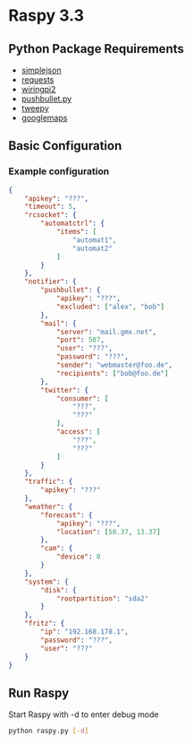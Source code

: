 # Raspy 3.3

## Python Package Requirements

* [simplejson](https://pypi.python.org/pypi/simplejson)
* [requests](https://github.com/kennethreitz/requests)
* [wiringpi2](https://github.com/Gadgetoid/Wiringpi2-Python)
* [pushbullet.py](https://github.com/randomchars/pushbullet.py)
* [tweepy](https://github.com/tweepy/tweepy)
* [googlemaps](https://github.com/googlemaps/google-maps-services-python)

## Basic Configuration

### Example configuration

```json
{
    "apikey": "???",
    "timeout": 5,
    "rcsocket": {
        "automatctrl": {
            "items": [
                "automat1",
                "automat2"
            ]
        }
    },
    "notifier": {
        "pushbullet": {
            "apikey": "???",
            "excluded": ["alex", "bob"]
        },
        "mail": {
            "server": "mail.gmx.net",
            "port": 587,
            "user": "???",
            "password": "???",
            "sender": "webmaster@foo.de",
            "recipients": ["bob@foo.de"]
        },
        "twitter": {
            "consumer": [
                "???",
                "???"
            ],
            "access": [
                "???",
                "???"
            ]
        }
    },
    "traffic": {
        "apikey": "???"
    },
    "weather": {
        "forecast": {
            "apikey": "???",
            "location": [50.37, 13.37]
        },
        "cam": {
            "device": 0
        }
    },
    "system": {
        "disk": {
            "rootpartition": "sda2"
        }
    },
    "fritz": {
        "ip": "192.168.178.1",
        "password": "???",
        "user": "???"
    }
}
```

## Run Raspy

Start Raspy with -d to enter debug mode

```bash
python raspy.py [-d]
```
